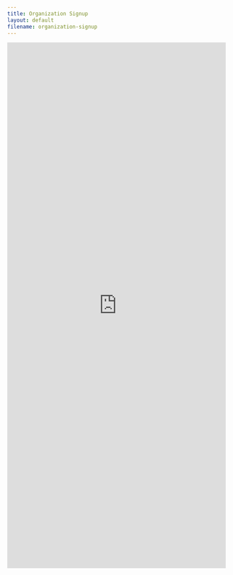 ```yaml
---
title: Organization Signup
layout: default
filename: organization-signup
--- 
```


<iframe src="https://docs.google.com/forms/d/e/1FAIpQLSdk-yQUjFZosHWyZM74gypQugesnFLZORZy5ARFM_lVSwO5Ug/viewform?embedded=true" width="100%" height="1210" frameborder="0" marginheight="0" marginwidth="0">Loading…</iframe>
